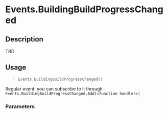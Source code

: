 # Events.BuildingBuildProgressChanged
## Description
TBD

## Usage
> `Events.BuildingBuildProgressChanged()`

Regular event: you can subscribe to it through `Events.BuildingBuildProgressChanged.Add(<function handler>)`

### Parameters
